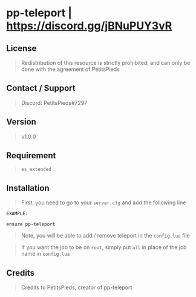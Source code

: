 # pp-teleport | https://discord.gg/jBNuPUY3vR

## License

> Redistribution of this resource is strictly prohibited, and can only be done with the agreement of PetitsPieds

## Contact / Support

> Discord: PetitsPieds#7297

## Version

> v1.0.0

## Requirement

> `es_extended` 

## Installation

> First, you need to go to your `server.cfg` and add the following line

```
EXAMPLE:

ensure pp-teleport
```

> Note, you will be able to add / remove teleport in the `config.lua` file

> If you want the job to be on `root`, simply put `all` in place of the job name in `config.lua`

## Credits

> Credits to PetitsPieds, creator of pp-teleport
